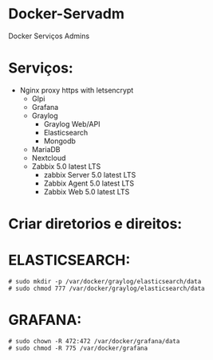 # Docker-Servadm
Docker Serviços Admins 

# Serviços:
- Nginx proxy https with letsencrypt
    - Glpi
    - Grafana
    - Graylog
        - Graylog Web/API
        - Elasticsearch
        - Mongodb
    - MariaDB
    - Nextcloud
    - Zabbix 5.0 latest LTS
        - zabbix Server 5.0 latest LTS
        - Zabbix Agent 5.0 latest LTS
        - Zabbix Web 5.0 latest LTS

# Criar diretorios e direitos:

# ELASTICSEARCH:
    # sudo mkdir -p /var/docker/graylog/elasticsearch/data
    # sudo chmod 777 /var/docker/graylog/elasticsearch/data
    
# GRAFANA:
    # sudo chown -R 472:472 /var/docker/grafana/data
    # sudo chmod -R 775 /var/docker/grafana